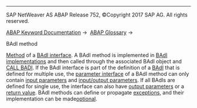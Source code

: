   

* * *

SAP NetWeaver AS ABAP Release 752, ©Copyright 2017 SAP AG. All rights reserved.

[ABAP Keyword Documentation](javascript:call_link\('abenabap.htm'\)) →  [ABAP Glossary](javascript:call_link\('abenabap_glossary.htm'\)) → 

BAdI method

[Method](javascript:call_link\('abenmethod_glosry.htm'\) "Glossary Entry") of a [BAdI interface](javascript:call_link\('abenbadi_interface_glosry.htm'\) "Glossary Entry"). A BAdI method is implemented in [BAdI implementations](javascript:call_link\('abenbadi_implementation_glosry.htm'\) "Glossary Entry") and then called through the associated BAdI object and [CALL BADI](javascript:call_link\('abapcall_badi.htm'\)). If the BAdI interface is part of the definition of a [BAdI](javascript:call_link\('abenbadi_glosry.htm'\) "Glossary Entry") that is defined for multiple use, the [parameter interface](javascript:call_link\('abenparameter_interface_glosry.htm'\) "Glossary Entry") of a BAdI method can only contain [input parameters](javascript:call_link\('abeninput_parameter_glosry.htm'\) "Glossary Entry") and [input/output parameters](javascript:call_link\('abeninput_output_parameter_glosry.htm'\) "Glossary Entry"). If all BAdIs are defined for single use, the interface can also have [output parameters](javascript:call_link\('abenoutput_parameter_glosry.htm'\) "Glossary Entry") or a [return value](javascript:call_link\('abenreturn_value_glosry.htm'\) "Glossary Entry"). BAdI methods can define or propagate [exceptions](javascript:call_link\('abenexception_glosry.htm'\) "Glossary Entry"), and their implementation can be made[optional](javascript:call_link\('abapmethods_default.htm'\)).